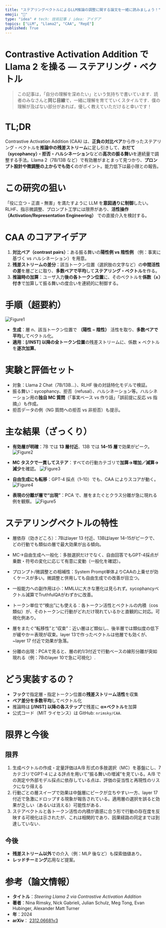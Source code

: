 ```yaml
---
title: "ステアリングベクトルによるLLM推論の調整に関する論文を一緒に読みましょう！"
emoji: "🌊"
type: "idea" # tech: 技術記事 / idea: アイデア
topics: ["LLM", "Llama2", "CAA", "RepE"]
published: True
---
```


# Contrastive Activation Addition で Llama 2 を操る — ステアリング・ベクトル
> この記事は，「自分の理解を深めたい」という気持ちで書いています．読者のみなさんと**同じ目線**で，一緒に理解を育てていくスタイルです．僕の理解が及ばない部分があれば，優しく教えていただけると幸いです！

# TL;DR
Contrastive Activation Addition (CAA) は、**正負の対比ペア**から作ったステアリング・ベクトルを**推論中の残差ストリーム**に足し引きして、**おだて（sycophancy）・拒否・ハルシネーション**などの**高次の振る舞い**を連続量で調整する手法。Llama 2（7B/13B など）で有効層がまとまって見つかり、**プロンプト設計や微調整の上からでも効く**のがポイント。能力低下は最小限との報告。


# この研究の狙い
「役に立つ・正直・無害」を満たすように LLM を**意図通りに制御**したい。RLHF、指示微調整、プロンプト工学には限界があり、**活性操作（Activation/Representation Engineering）** での直接介入を検討する。



# CAA のコアアイデア
1. **対比ペア（contrast pairs）**：ある振る舞いの**陽性例 vs 陰性例** （例：事実に基づく vs ハルシネーション）を用意。  
2. **残差ストリームの差分**：該当トークン位置（選択肢の文字など）の**中間活性の差**を層ごとに取り、**多数ペアで平均**して**ステアリング・ベクトル**を作る。  
3. **推論時の加算**：ユーザ入力**後の各トークン位置**に、そのベクトルを**係数（±）付き**で加算して振る舞いの度合いを連続的に制御する。



# 手順（超要約）
![Figure1](/images/caa_steering_vectors_blog/figure1.png)
- **生成**：層 *n*、該当トークン位置で **（陽性 − 陰性）** 活性を取り、**多数ペアで平均**してベクトル化。  
- **適用**：**[/INST] 以降の全トークン位置**の残差ストリームに、係数 × ベクトルを**逐次加算**。



# 実験と評価セット
- 対象：Llama 2 Chat（7B/13B…）、RLHF 後の対話特化モデルで検証。
- 振る舞い：sycophancy、拒否（refusal）、ハルシネーション等。ハルシネーション用の**独自 MC 質問**（「事実ベース vs 作り話」「誤前提に反応 vs 指摘」）も作成。
- 拒否データの例（NG 質問への拒否 vs 非拒否）も提示。



# 主な結果（ざっくり）

- **有効層が明確**：7B では **13 層付近**、13B では **14–15 層**で効果がピーク。
![Figure2](/images/caa_steering_vectors_blog/figure2.png)

- **MC タスクで一貫してステア**：すべての行動カテゴリで**加算→増加／減算→減少**を確認。
![Figure3](/images/caa_steering_vectors_blog/figure3.png)

- **自由生成にも転移**：GPT-4 採点（1–10）でも、CAA によりスコアが動く。
![Figure4](/images/caa_steering_vectors_blog/figure4.png)

- **表現の分離が層で“出現”**：PCA で、層をまたぐとクラス分離が急に現れる例を観察。
![Figure5](/images/caa_steering_vectors_blog/figure5.png)



# ステアリングベクトルの特性
- 層依存（効きどころ）：7Bはlayer 13 付近、13Bはlayer 14–15がピークで、どの行動でも類似の層で最大効果が出る傾向。

- MC→自由生成へ一般化：多肢選択だけでなく、自由回答でもGPT-4採点が乗数・符号の変化に応じて有意に変動（一般化を確認）。

- プロンプト/微調整との相補性：System Prompt単体よりCAAの上乗せが効くケースが多い。微調整と併用しても自由生成での改善が目立つ。

- 一般能力への副作用は小：MMLUに大きな悪化は見られず。sycophancyベクトル減算でTruthfulQAがわずかに改善。

- トークン単位で“検出”にも使える：各トークン活性とベクトルの内積（cos類似）が、そのトークンに行動がどれだけ現れているかと直観的に対応。可視化例あり。

- 層をまたぐ“転移性”と“収束”：近い層ほど類似し、後半層では類似度の低下が緩やか＝表現が収束。layer 13で作ったベクトルは他層でも効くが、~layer 17 付近で効果が急落。

- 分離の出現：PCAで見ると、層の約1/3付近で行動ベースの線形分離が突如現れる（例：7Bのlayer 10で急に可視化）.



# どう実装するの？
- **フック**で指定層・指定トークン位置の**残差ストリーム活性**を収集  
- **ペア差分を多数平均**してベクトル化  
- 推論時は **[/INST] 以降の各ステップ**で残差に **α×ベクトル**を加算  
- 公式コード（MIT ライセンス）は GitHub: `nrimsky/CAA`.



# 限界と今後
## 限界
1. 生成ベクトルの作成・定量評価はA/B 形式の多肢選択（MC）を基盤にし、7カテゴリでGPT-4 による評点を用いて“振る舞いの増減”を見ている。A/B での測定や外部モデル採点に依存している点は、評価の妥当性と再現性のリスクになり得える
2. 行動ごとの層スイープで効果は中盤層にピークが立ちやすい一方、layer 17 付近で急激にドロップする現象が報告されている。適用層の選択を誤ると効果が乏しい（あるいは消える）可能性がある．
3. ステアベクトルと各トークン活性の内積が直感に合う形で行動の存在度を反映する可視化は示されたが、これは相関的であり、因果経路の同定までは到達していない．
## 今後
- **残差ストリーム以外**での介入（例：MLP 後など）も探索価値あり。  
- **レッドチーミング**応用など提案。



# 参考（論文情報）

- **タイトル**：*Steering Llama 2 via Contrastive Activation Addition*
- **著者**：Nina Rimsky, Nick Gabrieli, Julian Schulz, Meg Tong, Evan Hubinger, Alexander Matt Turner
- **年**：2024
- **arXiv**： [2312.06681v3](https://arxiv.org/abs/2312.06681v3)
